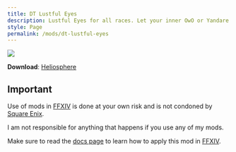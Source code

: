 ```yaml
---
title: DT Lustful Eyes
description: Lustful Eyes for all races. Let your inner OwO or Yandare take over!
style: Page
permalink: /mods/dt-lustful-eyes
---
```


![][Preview]

**Download**: [Heliosphere][Download]

## Important
Use of mods in [FFXIV][FFXIV] is done at your own risk and is not condoned by [Square Enix][SE].

I am not responsible for anything that happens if you use any of my mods.

Make sure to read the [docs page][docs] to learn how to apply this mod in [FFXIV][FFXIV].


[Preview]: https://data.heliosphere.app/images/aDLyGyD0JKihwFWxnQY6ep31jbrH3nFw-8G8apkAbXY
[Download]: https://heliosphere.app/mod/w7xhfe6s7h0tbc96279yz1eb1g
[FFXIV]: https://www.finalfantasyxiv.com/
[SE]: https://www.square-enix.com/
[docs]: https://darkwater409.github.io/Website/docs/mods/ffxiv
